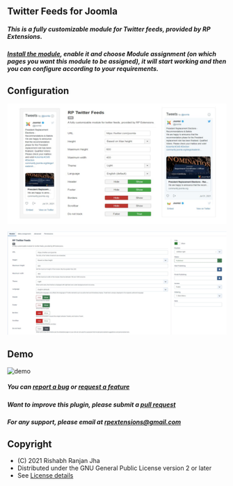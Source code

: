 Twitter Feeds for Joomla
----------
##### This is a fully customizable module for Twitter feeds, provided by RP Extensions.

##### [Install the module](https://github.com/rpextensions/twitter-feeds-joomla/raw/master/mod_twitter_feeds_v1.0.0.zip), enable it and choose Module assignment (on which pages you want this module to be assigned), it will start working and then you can configure according to your requirements.

Configuration
----------
![site](assets/site.png)

![admin](assets/admin.JPG)

Demo
----------
![demo](assets/demo.gif)

##### You can [report a bug](https://github.com/rpextensions/twitter-feeds-joomla/issues) or [request a feature](https://github.com/rpextensions/twitter-feeds-joomla/issues)

##### Want to improve this plugin, please submit a [pull request](https://github.com/rpextensions/twitter-feeds-joomla/pulls)

##### For any support, please email at rpextensions@gmail.com

Copyright
---------------------
* (C) 2021 Rishabh Ranjan Jha
* Distributed under the GNU General Public License version 2 or later
* See [License details](https://github.com/rpextensions/twitter-feeds-joomla/blob/master/LICENSE)

